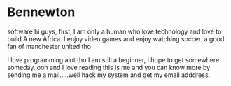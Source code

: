 # Bennewton
software
hi guys, first, I am only a human who love technology and love to build A new Africa.
I enjoy video games and enjoy watching soccer. a good fan of manchester united tho

  I love programming alot tho I am still a beginner, I hope to get somewhere someday.
ooh and I love reading
this is me and you can know more by sending me a mail.....well hack my system and get my email adddress.

